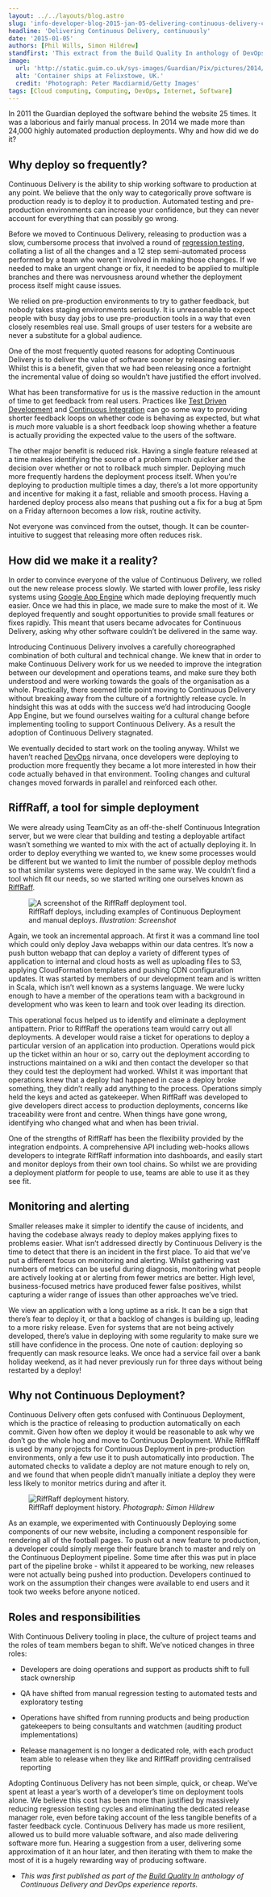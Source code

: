 ```yaml
---
layout: ../../layouts/blog.astro
slug: 'info-developer-blog-2015-jan-05-delivering-continuous-delivery-continuously'
headline: 'Delivering Continuous Delivery, continuously'
date: '2015-01-05'
authors: [Phil Wills, Simon Hildrew]
standfirst: 'This extract from the Build Quality In anthology of DevOps and Continuous Delivery experience reports explains how the Guardian adopted Continuous Delivery.'
image:
  url: 'http://static.guim.co.uk/sys-images/Guardian/Pix/pictures/2014/10/18/1413628331471/411f8402-d4ef-457b-bca2-ad618f52f65c-2060x1236.jpeg'
  alt: 'Container ships at Felixstowe, UK.'
  credit: 'Photograph: Peter Macdiarmid/Getty Images'
tags: [Cloud computing, Computing, DevOps, Internet, Software]
---
```


In 2011 the Guardian deployed the software behind the website 25 times. It was a laborious and fairly manual process. In 2014 we made more than 24,000 highly automated production deployments. Why and how did we do it?

Why deploy so frequently?
-------------------------

Continuous Delivery is the ability to ship working software to production at any point. We believe that the only way to categorically prove software is production ready is to deploy it to production. Automated testing and pre-production environments can increase your confidence, but they can never account for everything that can possibly go wrong.

Before we moved to Continuous Delivery, releasing to production was a slow, cumbersome process that involved a round of [regression testing](http://en.wikipedia.org/wiki/Regression_testing), collating a list of all the changes and a 12 step semi-automated process performed by a team who weren’t involved in making those changes. If we needed to make an urgent change or fix, it needed to be applied to multiple branches and there was nervousness around whether the deployment process itself might cause issues.

We relied on pre-production environments to try to gather feedback, but nobody takes staging environments seriously. It is unreasonable to expect people with busy day jobs to use pre-production tools in a way that even closely resembles real use. Small groups of user testers for a website are never a substitute for a global audience.

One of the most frequently quoted reasons for adopting Continuous Delivery is to deliver the value of software sooner by releasing earlier. Whilst this is a benefit, given that we had been releasing once a fortnight the incremental value of doing so wouldn’t have justified the effort involved.

What has been transformative for us is the massive reduction in the amount of time to get feedback from real users. Practices like [Test Driven Development](http://en.wikipedia.org/wiki/Test-driven_development) and [Continuous Integration](http://en.wikipedia.org/wiki/Continuous_integration) can go some way to providing shorter feedback loops on whether code is behaving as expected, but what is _much_ more valuable is a short feedback loop showing whether a feature is actually providing the expected value to the users of the software.

The other major benefit is reduced risk. Having a single feature released at a time makes identifying the source of a problem much quicker and the decision over whether or not to rollback much simpler. Deploying much more frequently hardens the deployment process itself. When you’re deploying to production multiple times a day, there’s a lot more opportunity and incentive for making it a fast, reliable and smooth process. Having a hardened deploy process also means that pushing out a fix for a bug at 5pm on a Friday afternoon becomes a low risk, routine activity.

Not everyone was convinced from the outset, though. It can be counter-intuitive to suggest that releasing more often reduces risk.

How did we make it a reality?
-----------------------------

In order to convince everyone of the value of Continuous Delivery, we rolled out the new release process slowly. We started with lower profile, less risky systems using [Google App Engine](https://cloud.google.com/appengine/docs) which made deploying frequently much easier. Once we had this in place, we made sure to make the most of it. We deployed frequently and sought opportunities to provide small features or fixes rapidly. This meant that users became advocates for Continuous Delivery, asking why other software couldn’t be delivered in the same way.

Introducing Continuous Delivery involves a carefully choreographed combination of both cultural and technical change. We knew that in order to make Continuous Delivery work for us we needed to improve the integration between our development and operations teams, and make sure they both understood and were working towards the goals of the organisation as a whole. Practically, there seemed little point moving to Continuous Delivery without breaking away from the culture of a fortnightly release cycle. In hindsight this was at odds with the success we’d had introducing Google App Engine, but we found ourselves waiting for a cultural change before implementing tooling to support Continuous Delivery. As a result the adoption of Continuous Delivery stagnated.

We eventually decided to start work on the tooling anyway. Whilst we haven’t reached [DevOps](http://en.wikipedia.org/wiki/DevOps) nirvana, once developers were deploying to production more frequently they became a lot more interested in how their code actually behaved in that environment. Tooling changes and cultural changes moved forwards in parallel and reinforced each other.

RiffRaff, a tool for simple deployment
--------------------------------------

We were already using TeamCity as an off-the-shelf Continuous Integration server, but we were clear that building and testing a deployable artifact wasn’t something we wanted to mix with the act of actually deploying it. In order to deploy everything we wanted to, we knew some processes would be different but we wanted to limit the number of possible deploy methods so that similar systems were deployed in the same way. We couldn’t find a tool which fit our needs, so we started writing one ourselves known as [RiffRaff](https://github.com/guardian/deploy).


   <figure>
   <img alt="A screenshot of the RiffRaff deployment tool." src="https://i.guim.co.uk/img/static/sys-images/Guardian/Pix/pictures/2014/10/9/1412866557938/706b82b7-0822-478d-8df3-7761f1cddeec-1020x612.png?width=620&quality=45&auto=format&fit=max&dpr=2&s=a114e5d191fe91b21f2a5c6248e57f5d" loading="lazy" />
   <figcaption>
     RiffRaff deploys, including examples of Continuous Deployment and manual deploys.
    <i>Illustration: Screenshot</i>
    </figcaption>
    </figure>

Again, we took an incremental approach. At first it was a command line tool which could only deploy Java webapps within our data centres. It’s now a push button webapp that can deploy a variety of different types of application to internal and cloud hosts as well as uploading files to S3, applying CloudFormation templates and pushing CDN configuration updates. It was started by members of our development team and is written in Scala, which isn’t well known as a systems language. We were lucky enough to have a member of the operations team with a background in development who was keen to learn and took over leading its direction.

This operational focus helped us to identify and eliminate a deployment antipattern. Prior to RiffRaff the operations team would carry out all deployments. A developer would raise a ticket for operations to deploy a particular version of an application into production. Operations would pick up the ticket within an hour or so, carry out the deployment according to instructions maintained on a wiki and then contact the developer so that they could test the deployment had worked. Whilst it was important that operations knew that a deploy had happened in case a deploy broke something, they didn’t really add anything to the process. Operations simply held the keys and acted as gatekeeper. When RiffRaff was developed to give developers direct access to production deployments, concerns like traceability were front and centre. When things have gone wrong, identifying who changed what and when has been trivial.

One of the strengths of RiffRaff has been the flexibility provided by the integration endpoints. A comprehensive API including web-hooks allows developers to integrate RiffRaff information into dashboards, and easily start and monitor deploys from their own tool chains. So whilst we are providing a deployment platform for people to use, teams are able to use it as they see fit.

Monitoring and alerting
-----------------------

Smaller releases make it simpler to identify the cause of incidents, and having the codebase always ready to deploy makes applying fixes to problems easier. What isn’t addressed directly by Continuous Delivery is the time to detect that there is an incident in the first place. To aid that we’ve put a different focus on monitoring and alerting. Whilst gathering vast numbers of metrics can be useful during diagnosis, monitoring what people are actively looking at or alerting from fewer metrics are better. High level, business-focused metrics have produced fewer false positives, whilst capturing a wider range of issues than other approaches we’ve tried.

We view an application with a long uptime as a risk. It can be a sign that there’s fear to deploy it, or that a backlog of changes is building up, leading to a more risky release. Even for systems that are not being actively developed, there’s value in deploying with some regularity to make sure we still have confidence in the process. One note of caution: deploying so frequently can mask resource leaks. We once had a service fail over a bank holiday weekend, as it had never previously run for three days without being restarted by a deploy!

Why not Continuous Deployment?
------------------------------

Continuous Delivery often gets confused with Continuous Deployment, which is the practice of releasing to production automatically on each commit. Given how often we deploy it would be reasonable to ask why we don’t go the whole hog and move to Continuous Deployment. While RiffRaff is used by many projects for Continuous Deployment in pre-production environments, only a few use it to push automatically into production. The automated checks to validate a deploy are not mature enough to rely on, and we found that when people didn’t manually initiate a deploy they were less likely to monitor metrics during and after it.


   <figure>
   <img alt="RiffRaff deployment history." src="https://i.guim.co.uk/img/static/sys-images/Guardian/Pix/pictures/2014/10/9/1412867204125/14eb7606-3045-465b-a165-1ca3fa2fb38b-620x372.jpeg?width=620&quality=45&auto=format&fit=max&dpr=2&s=d582dab591c96d5deb024ca787de4d4b" loading="lazy" />
   <figcaption>
     RiffRaff deployment history.
    <i>Photograph: Simon Hildrew</i>
    </figcaption>
    </figure>

As an example, we experimented with Continuously Deploying some components of our new website, including a component responsible for rendering all of the football pages. To push out a new feature to production, a developer could simply merge their feature branch to master and rely on the Continuous Deployment pipeline. Some time after this was put in place part of the pipeline broke - whilst it appeared to be working, new releases were not actually being pushed into production. Developers continued to work on the assumption their changes were available to end users and it took two weeks before anyone noticed.

Roles and responsibilities
--------------------------

With Continuous Delivery tooling in place, the culture of project teams and the roles of team members began to shift. We’ve noticed changes in three roles:

*   Developers are doing operations and support as products shift to full stack ownership  
    
*   QA have shifted from manual regression testing to automated tests and exploratory testing  
    
*   Operations have shifted from running products and being production gatekeepers to being consultants and watchmen (auditing product implementations)  
    
*   Release management is no longer a dedicated role, with each product team able to release when they like and RiffRaff providing centralised reporting

Adopting Continuous Delivery has not been simple, quick, or cheap. We’ve spent at least a year’s worth of a developer’s time on deployment tools alone. We believe this cost has been more than justified by massively reducing regression testing cycles and eliminating the dedicated release manager role, even before taking account of the less tangible benefits of a faster feedback cycle. Continuous Delivery has made us more resilient, allowed us to build more valuable software, and also made delivering software more fun. Hearing a suggestion from a user, delivering some approximation of it an hour later, and then iterating with them to make the most of it is a hugely rewarding way of producing software.

*   _This was first published as part of the [Build Quality In](https://leanpub.com/buildqualityin) anthology of Continuous Delivery and DevOps experience reports._
